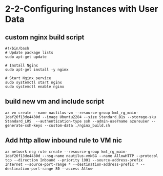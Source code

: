 # 2-2-Configuring Instances with User Data
## custom nginx build script
```
#!/bin/bash
# Update package lists
sudo apt-get update

# Install Nginx
sudo apt-get install -y nginx

# Start Nginx service
sudo systemctl start nginx
sudo systemctl enable nginx

```
## build new vm and include script
`az vm create --name nautilus-vm --resource-group kml_rg_main-1daf26f13de4430d --image Ubuntu2204 --size Standard_B1s --storage-sku Standard_LRS  --authentication-type ssh --admin-username azureuser --generate-ssh-keys --custom-data ./nginx_build.sh `
## Add http allow inbound rule to VM nic
`az network nsg rule create --resource-group kml_rg_main-1daf26f13de4430d --nsg-name nautilus-vmNSG --name AllowHTTP --protocol tcp --direction Inbound --priority 1001 --source-address-prefix Internet --source-port-range * --destination-address-prefix * --destination-port-range 80 --access Allow`
